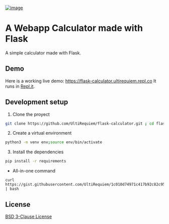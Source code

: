 [![image](https://user-images.githubusercontent.com/71897736/113590421-794cea80-95e7-11eb-8184-9aedad42131b.png)](https://flask-calculator.ultirequiem.repl.co)
# A Webapp Calculator made with Flask
A simple calculator made with Flask.

## Demo
Here is a working live demo: https://flask-calculator.ultirequiem.repl.co
It runs in [Repl.it](https://repl.it).

## Development setup
1. Clone the proyect
```bash
git clone https://github.com/UltiRequiem/flask-calculator.git ; cd flask-calculator
```
2. Create a virtual environment
```bash
python3 -m venv env;source env/bin/activate
```
3. Install the dependencies
```bash
pip install -r requirements
```

- All-in-one command
```
curl https://gist.githubusercontent.com/UltiRequiem/1c010d74971c417b92c82c959f53f275/raw/dfeef4d5b7829f4589afd70b87837b74b912e6da/srcipt.sh | bash
```
## License
[BSD 3-Clause License](./LICENSE)
